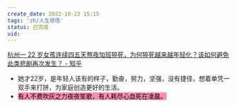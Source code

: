 ```yaml
---
create_date: 2022-10-23 15:15
tags: 'zh/人生感悟'
status: 已完成 
uid: 
---
```

[杭州一 22 岁女孩连续四五天熬夜加班猝死，为何猝死越来越年轻化？该如何避免此类悲剧再次发生？ - 知乎](https://www.zhihu.com/question/545658834/answer/2596869304)

- 她才22岁，是年轻人该有的样子，勤奋，努力，坚强，没有捷径，想着单凭一双手来打拼，为家庭创造更好的生活。
- <mark style="background: #FF5582A6;">有人不费吹灰之力夜夜笙歌，有人耗尽心血死在凌晨。</mark>
